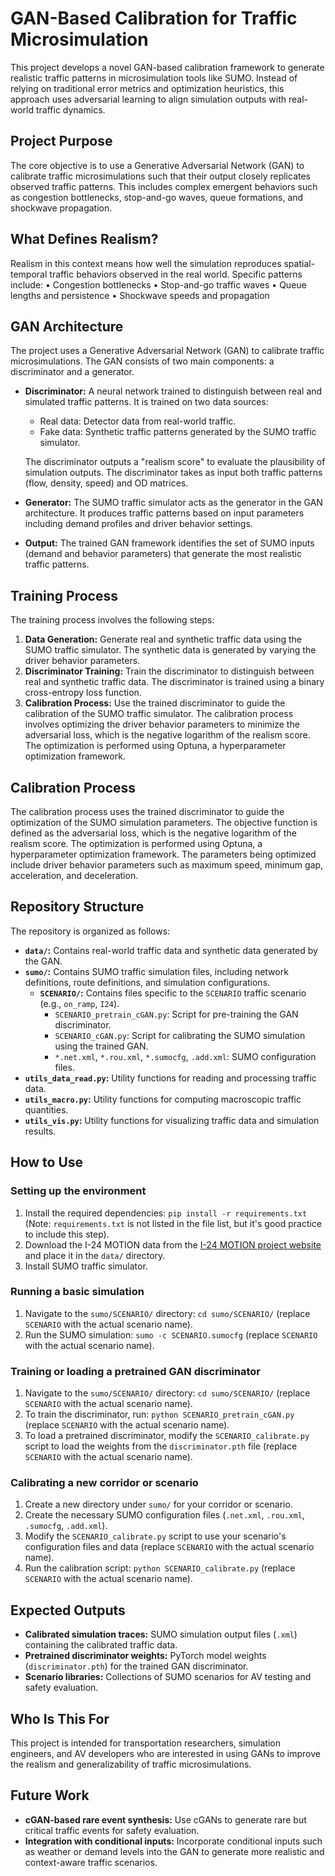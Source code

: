 # GAN-Based Calibration for Traffic Microsimulation

This project develops a novel GAN-based calibration framework to generate realistic traffic patterns in microsimulation tools like SUMO. Instead of relying on traditional error metrics and optimization heuristics, this approach uses adversarial learning to align simulation outputs with real-world traffic dynamics.

## Project Purpose
The core objective is to use a Generative Adversarial Network (GAN) to calibrate traffic microsimulations such that their output closely replicates observed traffic patterns. This includes complex emergent behaviors such as congestion bottlenecks, stop-and-go waves, queue formations, and shockwave propagation.

## What Defines Realism?
Realism in this context means how well the simulation reproduces spatial-temporal traffic behaviors observed in the real world. Specific patterns include:
•	Congestion bottlenecks
•	Stop-and-go traffic waves
•	Queue lengths and persistence
•	Shockwave speeds and propagation


## GAN Architecture

The project uses a Generative Adversarial Network (GAN) to calibrate traffic microsimulations. The GAN consists of two main components: a discriminator and a generator.

*   **Discriminator:** A neural network trained to distinguish between real and simulated traffic patterns. It is trained on two data sources:
    *   Real data: Detector data from real-world traffic.
    *   Fake data: Synthetic traffic patterns generated by the SUMO traffic simulator.

    The discriminator outputs a "realism score" to evaluate the plausibility of simulation outputs. The discriminator takes as input both traffic patterns (flow, density, speed) and OD matrices.

*   **Generator:** The SUMO traffic simulator acts as the generator in the GAN architecture. It produces traffic patterns based on input parameters including demand profiles and driver behavior settings.

*   **Output:** The trained GAN framework identifies the set of SUMO inputs (demand and behavior parameters) that generate the most realistic traffic patterns.

## Training Process

The training process involves the following steps:

1.  **Data Generation:** Generate real and synthetic traffic data using the SUMO traffic simulator. The synthetic data is generated by varying the driver behavior parameters.
2.  **Discriminator Training:** Train the discriminator to distinguish between real and synthetic traffic data. The discriminator is trained using a binary cross-entropy loss function.
3.  **Calibration Process:** Use the trained discriminator to guide the calibration of the SUMO traffic simulator. The calibration process involves optimizing the driver behavior parameters to minimize the adversarial loss, which is the negative logarithm of the realism score. The optimization is performed using Optuna, a hyperparameter optimization framework.

## Calibration Process

The calibration process uses the trained discriminator to guide the optimization of the SUMO simulation parameters. The objective function is defined as the adversarial loss, which is the negative logarithm of the realism score. The optimization is performed using Optuna, a hyperparameter optimization framework. The parameters being optimized include driver behavior parameters such as maximum speed, minimum gap, acceleration, and deceleration.

## Repository Structure

The repository is organized as follows:

*   **`data/`:** Contains real-world traffic data and synthetic data generated by the GAN.
*   **`sumo/`:** Contains SUMO traffic simulation files, including network definitions, route definitions, and simulation configurations.
    *   **`SCENARIO/`:** Contains files specific to the `SCENARIO` traffic scenario (e.g., `on_ramp`, `I24`).
        *   `SCENARIO_pretrain_cGAN.py`: Script for pre-training the GAN discriminator.
        *   `SCENARIO_cGAN.py`: Script for calibrating the SUMO simulation using the trained GAN.
        *   `*.net.xml`, `*.rou.xml`, `*.sumocfg`, `.add.xml`: SUMO configuration files.
*   **`utils_data_read.py`:** Utility functions for reading and processing traffic data.
*   **`utils_macro.py`:** Utility functions for computing macroscopic traffic quantities.
*   **`utils_vis.py`:** Utility functions for visualizing traffic data and simulation results.

## How to Use

### Setting up the environment

1.  Install the required dependencies: `pip install -r requirements.txt` (Note: `requirements.txt` is not listed in the file list, but it's good practice to include this step).
2.  Download the I-24 MOTION data from the [I-24 MOTION project website](https://i24motion.org) and place it in the `data/` directory.
3.  Install SUMO traffic simulator.

### Running a basic simulation

1.  Navigate to the `sumo/SCENARIO/` directory: `cd sumo/SCENARIO/` (replace `SCENARIO` with the actual scenario name).
2.  Run the SUMO simulation: `sumo -c SCENARIO.sumocfg` (replace `SCENARIO` with the actual scenario name).

### Training or loading a pretrained GAN discriminator

1.  Navigate to the `sumo/SCENARIO/` directory: `cd sumo/SCENARIO/` (replace `SCENARIO` with the actual scenario name).
2.  To train the discriminator, run: `python SCENARIO_pretrain_cGAN.py` (replace `SCENARIO` with the actual scenario name).
3.  To load a pretrained discriminator, modify the `SCENARIO_calibrate.py` script to load the weights from the `discriminator.pth` file (replace `SCENARIO` with the actual scenario name).

### Calibrating a new corridor or scenario

1.  Create a new directory under `sumo/` for your corridor or scenario.
2.  Create the necessary SUMO configuration files (`.net.xml`, `.rou.xml`, `.sumocfg`, `.add.xml`).
3.  Modify the `SCENARIO_calibrate.py` script to use your scenario's configuration files and data (replace `SCENARIO` with the actual scenario name).
4.  Run the calibration script: `python SCENARIO_calibrate.py` (replace `SCENARIO` with the actual scenario name).

## Expected Outputs

*   **Calibrated simulation traces:** SUMO simulation output files (`.xml`) containing the calibrated traffic data.
*   **Pretrained discriminator weights:** PyTorch model weights (`discriminator.pth`) for the trained GAN discriminator.
*   **Scenario libraries:** Collections of SUMO scenarios for AV testing and safety evaluation.

## Who Is This For

This project is intended for transportation researchers, simulation engineers, and AV developers who are interested in using GANs to improve the realism and generalizability of traffic microsimulations.

## Future Work

*   **cGAN-based rare event synthesis:** Use cGANs to generate rare but critical traffic events for safety evaluation.
*   **Integration with conditional inputs:** Incorporate conditional inputs such as weather or demand levels into the GAN to generate more realistic and context-aware traffic scenarios.
